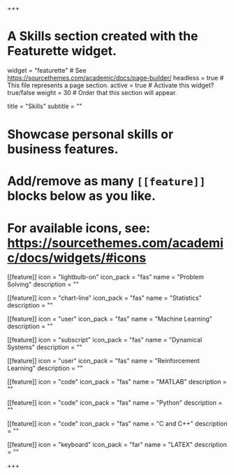 +++
# A Skills section created with the Featurette widget.
widget = "featurette"  # See https://sourcethemes.com/academic/docs/page-builder/
headless = true  # This file represents a page section.
active = true  # Activate this widget? true/false
weight = 30  # Order that this section will appear.

title = "Skills"
subtitle = ""

# Showcase personal skills or business features.
# 
# Add/remove as many `[[feature]]` blocks below as you like.
# 
# For available icons, see: https://sourcethemes.com/academic/docs/widgets/#icons

[[feature]]
  icon = "lightbulb-on"
  icon_pack = "fas"
  name = "Problem Solving"
  description = ""  
  
[[feature]]
  icon = "chart-line"
  icon_pack = "fas"
  name = "Statistics"
  description = "" 

[[feature]]
  icon = "user"
  icon_pack = "fas"
  name = "Machine Learning"
  description = ""  
  
[[feature]]
  icon = "subscript"
  icon_pack = "fas"
  name = "Dynamical Systems"
  description = ""  

[[feature]]
  icon = "user"
  icon_pack = "fas"
  name = "Reinforcement Learning"
  description = ""  
  
[[feature]]
  icon = "code"
  icon_pack = "fas"
  name = "MATLAB"
  description = ""  
  
[[feature]]
  icon = "code"
  icon_pack = "fas"
  name = "Python"
  description = ""  
  
[[feature]]
  icon = "code"
  icon_pack = "fas"
  name = "C and C++"
  description = ""  
  
[[feature]]
  icon = "keyboard"
  icon_pack = "far"
  name = "LATEX"
  description = ""

+++
